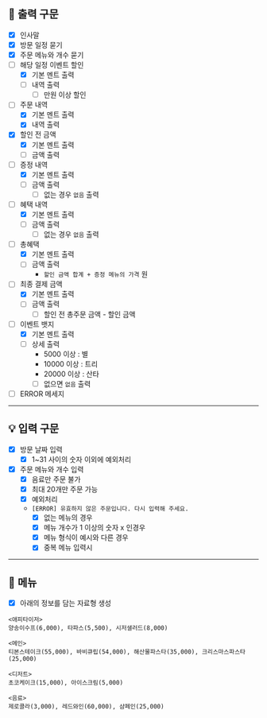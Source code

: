 ## 📌 출력 구문

- [x] 인사말
- [x] 방문 일정 묻기
- [x] 주문 메뉴와 개수 묻기
- [ ] 해당 일정 이벤트 할인
    - [x] 기본 멘트 출력
    - [ ] 내역 출력
        - [ ] 만원 이상 할인
- [ ] 주문 내역
    - [x] 기본 멘트 출력
    - [x] 내역 출력
- [x] 할인 전 금액
    - [x] 기본 멘트 출력
    - [ ] 금액 출력
- [ ] 증정 내역
    - [x] 기본 멘트 출력
    - [ ] 금액 출력
        - [ ] 없는 경우 `없음` 출력
- [ ] 혜택 내역
    - [x] 기본 멘트 출력
    - [ ] 금액 출력
        - [ ] 없는 경우 `없음` 출력
- [ ] 총혜택
    - [x] 기본 멘트 출력
    - [ ] 금액 출력
      - `할인 금액 합계 + 증정 메뉴의 가격` 원
- [ ] 최종 결제 금액
    - [x] 기본 멘트 출력
    - [ ] 금액 출력
      - [ ] 할인 전 총주문 금액 - 할인 금액
- [ ] 이벤트 뱃지
    - [x] 기본 멘트 출력
    - [ ] 상세 출력
      - 5000 이상  :  별
      - 10000 이상 : 트리
      - 20000 이상 : 산타
      - [ ] 없으면 `없음` 출력

- [ ] ERROR 메세지

---

## 💡 입력 구문

- [x] 방문 날짜 입력
    - [x] 1~31 사이의 숫자 이외에 예외처리
- [x] 주문 메뉴와 개수 입력
    - [x] 음료만 주문 불가
    - [x] 최대 20개만 주문 가능
    - [x] 예외처리
    - `[ERROR] 유효하지 않은 주문입니다. 다시 입력해 주세요.`
        - [x] 없는 메뉴의 경우
        - [X] 메뉴 개수가 1 이상의 숫자 x 인경우
        - [x] 메뉴 형식이 예시와 다른 경우
        - [x] 중복 메뉴 입력시

---

## 🧾 메뉴

-[x] 아래의 정보를 담는 자료형 생성

```
<애피타이저>
양송이수프(6,000), 타파스(5,500), 시저샐러드(8,000)

<메인>
티본스테이크(55,000), 바비큐립(54,000), 해산물파스타(35,000), 크리스마스파스타(25,000)

<디저트>
초코케이크(15,000), 아이스크림(5,000)

<음료>
제로콜라(3,000), 레드와인(60,000), 샴페인(25,000)
```

